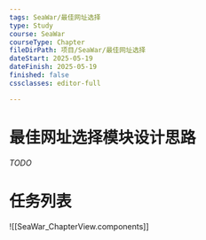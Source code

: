 ```yaml
---
tags: SeaWar/最佳网址选择
type: Study
course: SeaWar
courseType: Chapter
fileDirPath: 项目/SeaWar/最佳网址选择
dateStart: 2025-05-19
dateFinish: 2025-05-19
finished: false
cssclasses: editor-full

---
```


# 最佳网址选择模块设计思路
 *TODO*
 
# 任务列表
![[SeaWar_ChapterView.components]]


